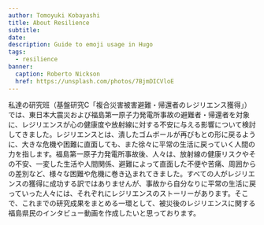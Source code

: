 ```yaml
---
author: Tomoyuki Kobayashi
title: About Resilience
subtitle:
date: 
description: Guide to emoji usage in Hugo
tags:
  - resilience
banner:
  caption: Roberto Nickson
  href: https://unsplash.com/photos/7BjmDICVloE
---
```


私達の研究班（基盤研究C「複合災害被害避難・帰還者のレジリエンス獲得」）では、東日本大震災および福島第一原子力発電所事故の避難者・帰還者を対象に、レジリエンスが心の健康度や放射線に対する不安に与える影響について検討してきました。レジリエンスとは、潰したゴムボールが再びもとの形に戻るように、大きな危機や困難に直面しても、また徐々に平常の生活に戻っていく人間の力を指します。福島第一原子力発電所事故後、人々は、放射線の健康リスクやその不安、一変した生活や人間関係、避難によって直面した不便や苦痛、周囲からの差別など、様々な困難や危機に巻き込まれてきました。すべての人がレジリエンスの獲得に成功する訳ではありませんが、事故から自分なりに平常の生活に戻っていった人々には、それぞれにレジリエンスのストーリーがあります。そこで、これまでの研究成果をまとめる一環として、被災後のレジリエンスに関する福島県民のインタビュー動画を作成したいと思っております。